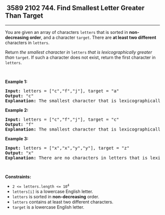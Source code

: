 <h2> 3589 2102
744. Find Smallest Letter Greater Than Target</h2><hr><div><p>You are given an array of characters <code>letters</code> that is sorted in <strong>non-decreasing order</strong>, and a character <code>target</code>. There are <strong>at least two different</strong> characters in <code>letters</code>.</p>

<p>Return <em>the smallest character in </em><code>letters</code><em> that is lexicographically greater than </em><code>target</code>. If such a character does not exist, return the first character in <code>letters</code>.</p>

<p>&nbsp;</p>
<p><strong class="example">Example 1:</strong></p>

<pre><strong>Input:</strong> letters = ["c","f","j"], target = "a"
<strong>Output:</strong> "c"
<strong>Explanation:</strong> The smallest character that is lexicographically greater than 'a' in letters is 'c'.
</pre>

<p><strong class="example">Example 2:</strong></p>

<pre><strong>Input:</strong> letters = ["c","f","j"], target = "c"
<strong>Output:</strong> "f"
<strong>Explanation:</strong> The smallest character that is lexicographically greater than 'c' in letters is 'f'.
</pre>

<p><strong class="example">Example 3:</strong></p>

<pre><strong>Input:</strong> letters = ["x","x","y","y"], target = "z"
<strong>Output:</strong> "x"
<strong>Explanation:</strong> There are no characters in letters that is lexicographically greater than 'z' so we return letters[0].
</pre>

<p>&nbsp;</p>
<p><strong>Constraints:</strong></p>

<ul>
	<li><code>2 &lt;= letters.length &lt;= 10<sup>4</sup></code></li>
	<li><code>letters[i]</code> is a lowercase English letter.</li>
	<li><code>letters</code> is sorted in <strong>non-decreasing</strong> order.</li>
	<li><code>letters</code> contains at least two different characters.</li>
	<li><code>target</code> is a lowercase English letter.</li>
</ul>
</div>